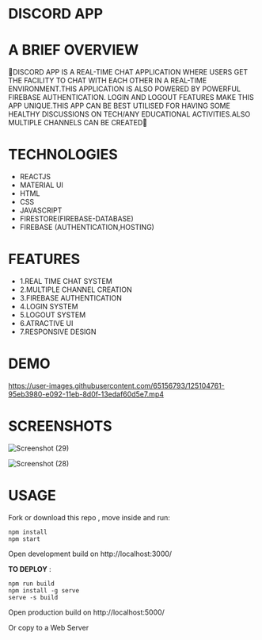 # DISCORD APP 

# A BRIEF OVERVIEW


💎DISCORD APP IS A REAL-TIME CHAT APPLICATION WHERE USERS GET THE FACILITY TO CHAT WITH EACH OTHER IN A REAL-TIME ENVIRONMENT.THIS APPLICATION 
IS ALSO POWERED BY POWERFUL FIREBASE AUTHENTICATION. LOGIN AND LOGOUT FEATURES MAKE THIS APP UNIQUE.THIS APP CAN BE BEST UTILISED FOR HAVING SOME
HEALTHY DISCUSSIONS ON TECH/ANY EDUCATIONAL ACTIVITIES.ALSO MULTIPLE CHANNELS CAN BE CREATED💎


# TECHNOLOGIES  
- REACTJS
- MATERIAL UI 
- HTML
- CSS
- JAVASCRIPT
- FIRESTORE(FIREBASE-DATABASE)
- FIREBASE (AUTHENTICATION,HOSTING)

# FEATURES
- 1.REAL TIME CHAT SYSTEM
- 2.MULTIPLE CHANNEL CREATION
- 3.FIREBASE AUTHENTICATION
- 4.LOGIN SYSTEM
- 5.LOGOUT SYSTEM
- 6.ATRACTIVE UI
- 7.RESPONSIVE DESIGN

# DEMO   
 


https://user-images.githubusercontent.com/65156793/125104761-95eb3980-e092-11eb-8d0f-13edaf60d5e7.mp4



# SCREENSHOTS



![Screenshot (29)](https://user-images.githubusercontent.com/65156793/125104133-e746f900-e091-11eb-990c-43a87fa7ae76.png)



![Screenshot (28)](https://user-images.githubusercontent.com/65156793/125104141-e910bc80-e091-11eb-9c9e-3be92d14bd0b.png)



# USAGE 
Fork or download this repo , move inside and run:

```
npm install
npm start
```
Open development build on http://localhost:3000/

**TO DEPLOY** :
```
npm run build
npm install -g serve
serve -s build
```
Open production build on http://localhost:5000/

Or copy to a Web Server

